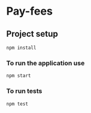 # Pay-fees

## Project setup
```
npm install
```

### To run the application use
```
npm start
```

### To run tests
```
npm test
```
